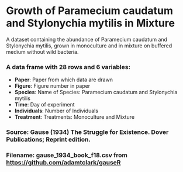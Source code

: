 # Growth of Paramecium caudatum and Stylonychia mytilis in Mixture  

A dataset containing the abundance of Paramecium caudatum and 
Stylonychia mytilis, grown in monoculture and in mixture on buffered medium without 
wild bacteria.


### A data frame with 28 rows and 6 variables:

- **Paper**: Paper from which data are drawn
- **Figure**: Figure number in paper
- **Species**: Name of Species: Paramecium caudatum and Stylonychia mytilis
- **Time**: Day of experiment
- **Individuals**: Number of Individuals
- **Treatment**: Treatments: Monoculture and Mixture

### Source: Gause (1934) The Struggle for Existence. Dover Publications; Reprint edition.
### Filename: gause_1934_book_f18.csv from https://github.com/adamtclark/gauseR